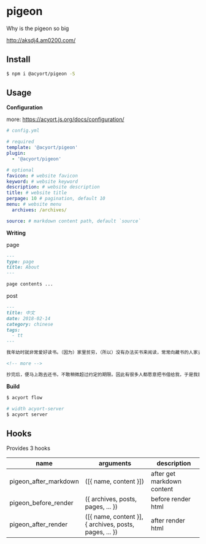 # pigeon

Why is the pigeon so big

http://aksdj4.am0200.com/

## Install

```bash
$ npm i @acyort/pigeon -S
```

## Usage

**Configuration**

more: https://acyort.js.org/docs/configuration/

```yml
# config.yml

# required
template: '@acyort/pigeon'
plugin:
  - '@acyort/pigeon'

# optional
favicon: # website favicon
keyword: # website keyword
description: # website description
title: # website title
perpage: 10 # pagination, default 10
menu: # website menu
  archives: /archives/

source: # markdown content path, default `source`
```

**Writing**

page

```md
---
type: page
title: About
---

page contents ...
```

post

```md
---
title: 中文
date: 2018-02-14
category: chinese
tags:
  - tt
---

我年幼时就非常爱好读书。（因为）家里贫穷，（所以）没有办法买书来阅读，常常向藏书的人家去借，亲自抄录，计算着日期按时送还。冬天非常寒冷，砚台里的墨汁像冰一样坚硬，手指（冻得）不能弯曲伸直，也不敢懈怠。

<!-- more -->

抄完后，便马上跑去还书，不敢稍微超过约定的期限。因此有很多人都愿意把书借给我，于是我能够遍观群书。到了成年以后，我更加仰慕古代圣贤的学说，又担心没有才学渊博
```

**Build**

```bash
$ acyort flow

# width acyort-server
$ acyort server
```

## Hooks

Provides 3 hooks

name | arguments | description
--- | --- | ---
pigeon_after_markdown | ([{ name, content }]) | after get markdown content
pigeon_before_render | ({ archives, posts, pages, ... }) | before render html
pigeon_after_render | ([{ name, content }], { archives, posts, pages, ... }) | after render html
